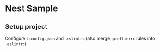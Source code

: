 # Nest Sample

## Setup project
Configure `tsconfig.json` and `.eslintrc` (also merge `.prettierrc` rules into `.eslintrc`)